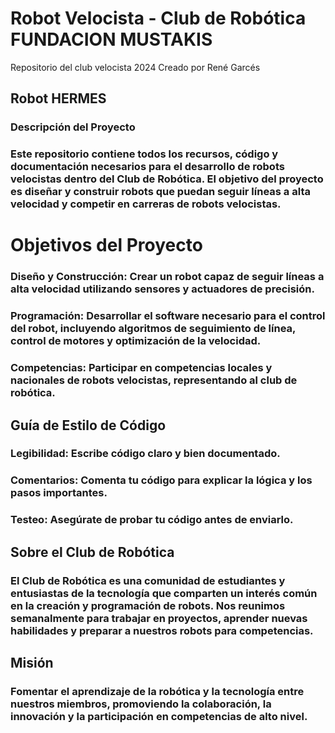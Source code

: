 # Robot Velocista - Club de Robótica FUNDACION MUSTAKIS
Repositorio del club velocista 2024 Creado por René Garcés

## Robot HERMES
### Descripción del Proyecto
### Este repositorio contiene todos los recursos, código y documentación necesarios para el desarrollo de robots velocistas dentro del Club de Robótica. El objetivo del proyecto es diseñar y construir robots que puedan seguir líneas a alta velocidad y competir en carreras de robots velocistas.

# Objetivos del Proyecto
### Diseño y Construcción: Crear un robot capaz de seguir líneas a alta velocidad utilizando sensores y actuadores de precisión.
### Programación: Desarrollar el software necesario para el control del robot, incluyendo algoritmos de seguimiento de línea, control de motores y optimización de la velocidad.
### Competencias: Participar en competencias locales y nacionales de robots velocistas, representando al club de robótica.


## Guía de Estilo de Código
### Legibilidad: Escribe código claro y bien documentado.
### Comentarios: Comenta tu código para explicar la lógica y los pasos importantes.
### Testeo: Asegúrate de probar tu código antes de enviarlo.

## Sobre el Club de Robótica
### El Club de Robótica es una comunidad de estudiantes y entusiastas de la tecnología que comparten un interés común en la creación y programación de robots. Nos reunimos semanalmente para trabajar en proyectos, aprender nuevas habilidades y preparar a nuestros robots para competencias.

## Misión
### Fomentar el aprendizaje de la robótica y la tecnología entre nuestros miembros, promoviendo la colaboración, la innovación y la participación en competencias de alto nivel.


